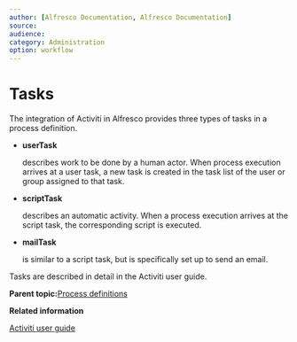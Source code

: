 ```yaml
---
author: [Alfresco Documentation, Alfresco Documentation]
source: 
audience: 
category: Administration
option: workflow
---
```


# Tasks

The integration of Activiti in Alfresco provides three types of tasks in a process definition.

-   **userTask**

    describes work to be done by a human actor. When process execution arrives at a user task, a new task is created in the task list of the user or group assigned to that task.

-   **scriptTask**

    describes an automatic activity. When a process execution arrives at the script task, the corresponding script is executed.

-   **mailTask**

    is similar to a script task, but is specifically set up to send an email.


Tasks are described in detail in the Activiti user guide.

**Parent topic:**[Process definitions](../concepts/wf-process-def.md)

**Related information**  


[Activiti user guide](http://www.activiti.org/userguide/)

